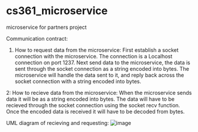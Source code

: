 # cs361_microservice
microservice for partners project

Communication contract:
1. How to request data from the microservice: First establish a socket connection with the microservice. The connection is a Localhost connection on port 1237. Next send data to the microservice, the data is sent through the socket connection as a string encoded into bytes. The microservice will handle the data sent to it, and reply back across the socket connection with a string encoded into bytes.

2: How to recieve data from the microservice: When the microservice sends data it will be as a string encoded into bytes. The data will have to be recieved through the socket connection using the socket recv function. Once the encoded data is received it will have to be decoded  from bytes.

UML diagram of recieving and requesting:
![image](https://user-images.githubusercontent.com/97048406/198756415-b81f220e-c523-46e4-8bcf-ec335a6d5e74.png)


